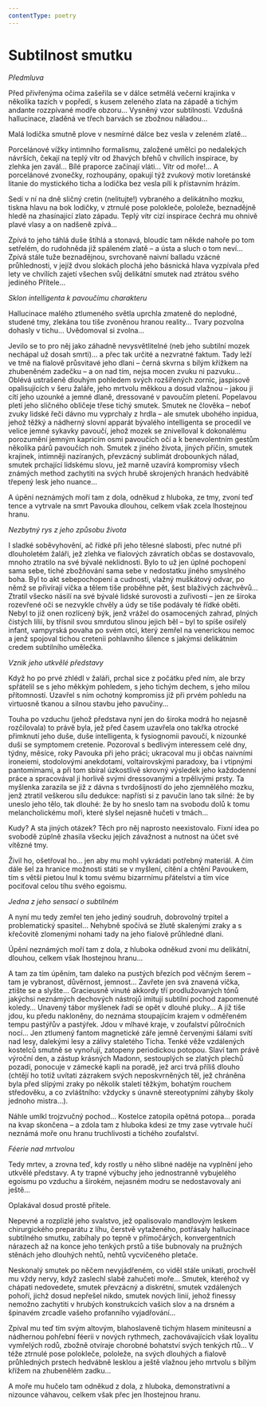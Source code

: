 ```yaml
---
contentType: poetry
---
```


# Subtilnost smutku

_Předmluva_

Před přivřenýma očima zašeřila se v dálce setmělá večerní krajinka v několika tazích v popředí, s kusem zeleného zlata na západě a tichým andante rozzpívané modře obzoru… Vysněný vzor subtilnosti. Vzdušná hallucinace, zladěná ve třech barvách se zbožnou náladou… 

Malá lodička smutně plove v nesmírné dálce bez vesla v zeleném zlatě… 

Porcelánové vížky intimního formalismu, založené umělci po nedalekých návrších, čekají na teplý vítr od žhavých břehů v chvílích inspirace, by zlehka jen zavál… Bílé praporce začínají vláti… Vítr od moře!… A porcelánové zvonečky, rozhoupány, opakují týž zvukový motiv loretánské litanie do mystického ticha a lodička bez vesla pílí k přístavním hrázím. 

Sedí v ní na dně sličný cretin (nelitujte!) vybraného a delikátního mozku, tiskna hlavu na bok lodičky, v ztrnulé pose polokleče, pololeže, beznadějně hledě na zhasínající zlato západu. Teplý vítr cizí inspirace čechrá mu ohnivě plavé vlasy a on nadšeně zpívá… 

Zpívá to jeho táhlá duše štíhlá a stonavá, bloudíc tam někde nahoře po tom setřelém, do rudohněda již spáleném zlatě – a ústa a sluch o tom neví… Zpívá stále tuže beznadějnou, svrchovaně naivní balladu vzácné průhlednosti, v jejíž dvou slokách plochá jeho básnická hlava vyzpívala před lety ve chvílích zajetí všechen svůj delikátní smutek nad ztrátou svého jediného Přítele…

_Sklon intelligenta k pavoučímu charakteru_

Hallucinace malého ztlumeného světla uprchla zmateně do neplodné, studené tmy, zlekána tou tiše zvoněnou hranou reality… Tvary pozvolna dohasly v tichu… Uvědomoval si zvolna… 

Jevilo se to pro něj jako záhadně nevysvětlitelné (neb jeho subtilní mozek nechápal už dosah smrti)… a přec tak určité a nezvratné faktum. Tady leží ve tmě na fialově průsvitavé jeho dlani – černá skvrna s bílým křížkem na zhubeněném zadečku – a on nad tím, nejsa mocen zvuku ni pazvuku… Oblévá ustrašeně dlouhým pohledem svých rozšířených zornic, jaspisově opalisujících v šeru žaláře, jeho mrtvolu měkkou a dosud vlažnou – jakou ji cítí jeho uzounké a jemné dlaně, dressované v pavoučím pletení. Popelavou pletí jeho sličného obličeje třese tichý smutek. Smutek ne člověka – neboť zvuky lidské řeči dávno mu vyprchaly z hrdla – ale smutek ubohého inpidua, jehož těžký a nádherný slovní apparát bývalého intelligenta se procedil ve velice jemné sykavky pavoučí, jehož mozek se znivelloval k dokonalému porozumění jemným kapricím osmi pavoučích očí a k benevolentním gestům několika párů pavoučích noh. Smutek z jiného života, jiných příčin, smutek krajinek, intimněji nazíraných, převzácný sublimát drobounkých nálad, smutek prchající lidskému slovu, jež marně uzavírá kompromisy všech známých method zachytiti na svých hrubě skrojených hranách hedvábitě třepený lesk jeho nuance… 

A úpění neznámých moří tam z dola, odněkud z hluboka, ze tmy, zvoní teď tence a vytrvale na smrt Pavouka dlouhou, celkem však zcela lhostejnou hranu.

_Nezbytný rys z jeho způsobu života_

I sladké soběvyhovění, ač řídké při jeho tělesné slabosti, přec nutné při dlouholetém žaláři, jež zlehka ve fialových závratích občas se dostavovalo, mnoho ztratilo na své bývalé neklidnosti. Bylo to už jen úplné pochopení sama sebe, tiché zbožňování sama sebe v nedostatku jiného smyslného boha. Byl to akt sebepochopení a cudnosti, vlažný muškátový odvar, po němž se přivírají víčka a tělem tiše proběhne pět, šest blaživých záchvěvů… Ztratil všecko násilí na své bývalé lidské surovosti a zuřivosti – jen ze široka rozevřené oči se nezvykle chvěly a údy se tiše podávaly té řídké oběti. Nebyl to již onen rozlícený býk, jenž vrážel do osamocených zahrad, plných čistých lilií, by třísnil svou smrdutou slinou jejich běl – byl to spíše osiřelý infant, vampyrská povaha po svém otci, který zemřel na venerickou nemoc a jenž spojoval tichou cretenii pohlavního šílence s jakýmsi delikátním credem subtilního umělečka.

_Vznik jeho utkvělé představy_

Když ho po prvé zhlédl v žaláři, prchal sice z počátku před ním, ale brzy spřátelil se s jeho měkkým pohledem, s jeho tichým dechem, s jeho milou přítomností. Uzavřel s ním ochotný kompromiss již při prvém pohledu na virtuosně tkanou a silnou stavbu jeho pavučiny… 

Touha po vzduchu (jehož představa nyní jen do široka modrá ho nejasně rozčilovala) to právě byla, jež před časem uzavřela ono takřka otrocké přimknutí jeho duše, duše intelligenta, k fysiognomii pavoučí, k nizounké duši se symptomem cretenie. Pozoroval s bedlivým interessem celé dny, týdny, měsíce, roky Pavouka při jeho práci; ukracoval mu ji občas naivními ironeiemi, stodolovými anekdotami, voltairovskými paradoxy, ba i vtipnými pantomimami, a při tom sbíral úzkostlivě skrovný výsledek jeho každodenní práce a spracovával ji horlivě svými dressovanými a trpělivými prsty. Ta myšlenka zarazila se již z dávna s tvrdošíjností do jeho zjemnělého mozku, jenž ztratil veškerou sílu dedukce: napřísti si z pavučin lano tak silné: že by uneslo jeho tělo, tak dlouhé: že by ho sneslo tam na svobodu dolů k tomu melancholickému moři, které slyšel nejasně hučeti v tmách… 

Kudy? A sta jiných otázek? Těch pro něj naprosto neexistovalo. Fixní idea po svobodě zúplně zhasila všecku jejich závažnost a nutnost na účet své vítězné tmy. 

Živil ho, ošetřoval ho… jen aby mu mohl vykrádati potřebný materiál. A čím dále šel za hranice možnosti státi se v myšlení, cítění a chtění Pavoukem, tím s větší pietou lnul k tomu svému bizarrnímu přátelství a tím více pociťoval celou tíhu svého egoismu.

_Jedna z jeho sensací o subtilném_

A nyní mu tedy zemřel ten jeho jediný soudruh, dobrovolný trpitel a problematický spasitel… Nehybně spočívá se žlutě skalenými zraky a s křečovitě zlomenými nohami tady na jeho fialově průhledné dlani. 

Úpění neznámých moří tam z dola, z hluboka odněkud zvoní mu delikátní, dlouhou, celkem však lhostejnou hranu… 

A tam za tím úpěním, tam daleko na pustých březích pod věčným šerem – tam je vybranost, důvěrnost, jemnost… Zavřete jen svá znavená víčka, ztište se a slyšte… Gracieusně vinuté akkordy tří prodlužovaných tónů jakýchsi neznámých dechových nástrojů imitují subtilní pochod zapomenuté koledy… Unavený tábor myšlenek řadí se opět v dlouhé pluky… A již tiše jdou, ku předu nakloněny, do neznáma stoupajícím krajem v odměřeném tempu pastýřův a pastýřek. Jdou v mlhavé kraje, v zoufalství půlročních nocí… Jen ztlumený fantom magnetické záře jemně červenými šálami svítí nad lesy, dalekými lesy a zálivy staletého Ticha. Tenké věže vzdálených kostelců smutně se vynořují, zatopeny periodickou potopou. Slaví tam právě výroční den, a zástup krásných Madonn, sestouplých se zlatých plechů pozadí, ponocuje v zámecké kapli na poradě, jež arci trvá příliš dlouho (chtějí ho totiž uvítati zázrakem svých neposkvrněných těl, jež chráněna byla před slípými zraky po několik staletí těžkým, bohatým rouchem středověku, a co zvláštního: vždycky s únavně stereotypními záhyby školy jednoho mistra…). 

Náhle umlkl trojzvučný pochod… Kostelce zatopila opětná potopa… porada na kvap skončena – a zdola tam z hluboka kdesi ze tmy zase vytrvale hučí neznámá moře onu hranu truchlivosti a tichého zoufalství.

_Féerie nad mrtvolou_

Tedy mrtev, a zrovna teď, kdy rostly u něho slibné naděje na vyplnění jeho utkvělé představy. A ty trapné výbuchy jeho jednostranně vybujelého egoismu po vzduchu a širokém, nejasném modru se nedostavovaly ani ještě… 

Oplakával dosud prostě přítele. 

Nepevné a rozplizlé jeho svalstvo, jež opalisovalo mandlovým leskem chirurgického preparátu z líhu, čerstvě vytaženého, potřásaly hallucinace subtilného smutku, zabíhaly po tepně v přímočárých, konvergentních nárazech až na konce jeho tenkých prstů a tiše bubnovaly na pružných stěnách jeho dlouhých nehtů, nehtů vycvičeného pletače. 

Neskonalý smutek po něčem nevyjádřeném, co viděl stále unikati, prochvěl mu vždy nervy, když zaslechl slabě zahučeti moře… Smutek, kteréhož vy chápati nedovedete, smutek převzácný a diskrétní, smutek vzdálených pohoří, jichž dosud nepřešel nikdo, smutek nových linií, jehož finessy nemožno zachytiti v hrubých konstrukcích vašich slov a na drsném a špinavém zrcadle vašeho profanního vyjadřování… 

Zpíval mu teď tím svým altovým, blahoslaveně tichým hlasem miniteusní a nádhernou pohřební féerii v nových rythmech, zachovávajících však loyalitu vymřelých rodů, zbožně otvíraje chorobné bohatství svých tenkých rtů… V téže ztrnulé pose polokleče, pololeže, na svých dlouhých a fialově průhledných prstech hedvábně lesklou a ještě vlažnou jeho mrtvolu s bílým křížem na zhubenělém zadku…

A moře mu hučelo tam odněkud z dola, z hluboka, demonstrativní a nizounce váhavou, celkem však přec jen lhostejnou hranu.

